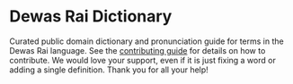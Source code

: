 
# Dewas Rai Dictionary

Curated public domain dictionary and pronunciation guide for terms in the Dewas Rai language. See the [contributing guide](https://github.com/drumworkteam/term/blob/make/.github/contributing.md) for details on how to contribute. We would love your support, even if it is just fixing a word or adding a single definition. Thank you for all your help!